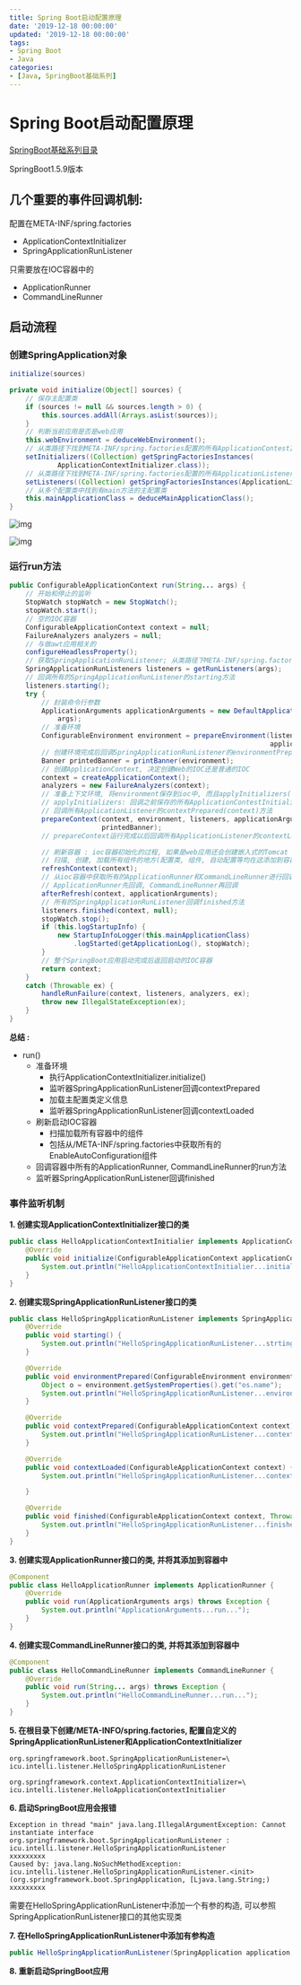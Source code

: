 ```yaml
---
title: Spring Boot启动配置原理
date: '2019-12-18 00:00:00'
updated: '2019-12-18 00:00:00'
tags:
- Spring Boot
- Java
categories:
- [Java, SpringBoot基础系列]
---
```


# Spring Boot启动配置原理

[SpringBoot基础系列目录](spring-boot-table.md)

SpringBoot1.5.9版本

## 几个重要的事件回调机制:

配置在META-INF/spring.factories

- ApplicationContextInitializer
- SpringApplicationRunListener

只需要放在IOC容器中的

- ApplicationRunner
- CommandLineRunner

## 启动流程

### 创建SpringApplication对象

```java
initialize(sources)

private void initialize(Object[] sources) {
    // 保存主配置类
	if (sources != null && sources.length > 0) {
		this.sources.addAll(Arrays.asList(sources));
	}
	// 判断当前应用是否是web应用
	this.webEnvironment = deduceWebEnvironment();
	// 从类路径下找到META-INF/spring.factories配置的所有ApplicationContestInitializer并保存起来
	setInitializers((Collection) getSpringFactoriesInstances(
			ApplicationContextInitializer.class));
	// 从类路径下找到META-INF/spring.factories配置的所有ApplicationListener并保存起来
	setListeners((Collection) getSpringFactoriesInstances(ApplicationListener.class));
	// 从多个配置类中找到有main方法的主配置类
	this.mainApplicationClass = deduceMainApplicationClass();
}
```

![img](https://gitee.com/swang-harbin/pic-bed/raw/master/images/2021/20210222134758.png)

![img](https://gitee.com/swang-harbin/pic-bed/raw/master/images/2021/20210222134810.png)

### 运行run方法

```java
public ConfigurableApplicationContext run(String... args) {
    // 开始和停止的监听
    StopWatch stopWatch = new StopWatch();
    stopWatch.start();
    // 空的IOC容器
    ConfigurableApplicationContext context = null;
    FailureAnalyzers analyzers = null;
    // 与做awt应用相关的
    configureHeadlessProperty();
    // 获取SpringApplicationRunListener; 从类路径下META-INF/spring.factories中获取所有的监听器
    SpringApplicationRunListeners listeners = getRunListeners(args);
    // 回调所有的SpringApplicationRunListener的starting方法
    listeners.starting();
    try {
        // 封装命令行参数
        ApplicationArguments applicationArguments = new DefaultApplicationArguments(
            args);
        // 准备环境
        ConfigurableEnvironment environment = prepareEnvironment(listeners,
                                                                 applicationArguments);
        // 创建环境完成后回调SpringApplicationRunListener的environmentPrepared(environment); 表示环境准备完成
        Banner printedBanner = printBanner(environment);
        // 创建ApplicationContext, 决定创建Web的IOC还是普通的IOC
        context = createApplicationContext();
        analyzers = new FailureAnalyzers(context);
        // 准备上下文环境, 将environment保存到ioc中, 而且applyInitializers(context)
        // applyInitializers: 回调之前保存的所有ApplicationContestInitializer的所有initialize方法
        // 回调所有ApplicationListener的contextPrepared(context)方法
        prepareContext(context, environment, listeners, applicationArguments,
                       printedBanner);
        // prepareContext运行完成以后回调所有ApplicationListener的contextLoaded()方法

        // 刷新容器 : ioc容器初始化的过程, 如果是web应用还会创建嵌入式的Tomcat
        // 扫描, 创建, 加载所有组件的地方(配置类, 组件, 自动配置等均在这添加到容器)
        refreshContext(context);
        // 从ioc容器中获取所有的ApplicationRunner和CommandLineRunner进行回调
        // ApplicationRunner先回调, CommandLineRunner再回调
        afterRefresh(context, applicationArguments);
        // 所有的SpringApplicationRunListener回调finished方法
        listeners.finished(context, null);
        stopWatch.stop();
        if (this.logStartupInfo) {
            new StartupInfoLogger(this.mainApplicationClass)
                .logStarted(getApplicationLog(), stopWatch);
        }
        // 整个SpringBoot应用启动完成后返回启动的IOC容器
        return context;
    }
    catch (Throwable ex) {
        handleRunFailure(context, listeners, analyzers, ex);
        throw new IllegalStateException(ex);
    }
}
```

**总结 :**

- run()
  - 准备环境
    - 执行ApplicationContextInitializer.initialize()
    - 监听器SpringApplicationRunListener回调contextPrepared
    - 加载主配置类定义信息
    - 监听器SpringApplicationRunListener回调contextLoaded
  - 刷新启动IOC容器
    - 扫描加载所有容器中的组件
    - 包括从/META-INF/spring.factories中获取所有的EnableAutoConfiguration组件
  - 回调容器中所有的ApplicationRunner, CommandLineRunner的run方法
  - 监听器SpringApplicationRunListener回调finished

### 事件监听机制

**1. 创建实现ApplicationContextInitializer接口的类**

```java
public class HelloApplicationContextInitialier implements ApplicationContextInitializer<ConfigurableApplicationContext> {
    @Override
    public void initialize(ConfigurableApplicationContext applicationContext) {
        System.out.println("HelloApplicationContextInitialier...initialize..." + applicationContext);
    }
}
```

**2. 创建实现SpringApplicationRunListener接口的类**

```java
public class HelloSpringApplicationRunListener implements SpringApplicationRunListener {
    @Override
    public void starting() {
        System.out.println("HelloSpringApplicationRunListener...strting...");
    }

    @Override
    public void environmentPrepared(ConfigurableEnvironment environment) {
        Object o = environment.getSystemProperties().get("os.name");
        System.out.println("HelloSpringApplicationRunListener...environmentPrepared..." + o);
    }

    @Override
    public void contextPrepared(ConfigurableApplicationContext context) {
        System.out.println("HelloSpringApplicationRunListener...contextPrepared...");
    }

    @Override
    public void contextLoaded(ConfigurableApplicationContext context) {
        System.out.println("HelloSpringApplicationRunListener...contextLoaded...");

    }

    @Override
    public void finished(ConfigurableApplicationContext context, Throwable exception) {
        System.out.println("HelloSpringApplicationRunListener...finished...");
    }
}
```

**3. 创建实现ApplicationRunner接口的类, 并将其添加到容器中**

```java
@Component
public class HelloApplicationRunner implements ApplicationRunner {
    @Override
    public void run(ApplicationArguments args) throws Exception {
        System.out.println("ApplicationArguments...run...");
    }
}
```

**4. 创建实现CommandLineRunner接口的类, 并将其添加到容器中**

```java
@Component
public class HelloCommandLineRunner implements CommandLineRunner {
    @Override
    public void run(String... args) throws Exception {
        System.out.println("HelloCommandLineRunner...run...");
    }
}
```

**5. 在根目录下创建/META-INFO/spring.factories, 配置自定义的SpringApplicationRunListener和ApplicationContextInitializer**

```properties
org.springframework.boot.SpringApplicationRunListener=\
icu.intelli.listener.HelloSpringApplicationRunListener

org.springframework.context.ApplicationContextInitializer=\
icu.intelli.listener.HelloApplicationContextInitialier
```

**6. 启动SpringBoot应用会报错**

```
Exception in thread "main" java.lang.IllegalArgumentException: Cannot instantiate interface org.springframework.boot.SpringApplicationRunListener : icu.intelli.listener.HelloSpringApplicationRunListener
xxxxxxxxx
Caused by: java.lang.NoSuchMethodException: icu.intelli.listener.HelloSpringApplicationRunListener.<init>(org.springframework.boot.SpringApplication, [Ljava.lang.String;)
xxxxxxxxx
```

需要在HelloSpringApplicationRunListener中添加一个有参的构造, 可以参照SpringApplicationRunListener接口的其他实现类

**7. 在HelloSpringApplicationRunListener中添加有参构造**

```java
public HelloSpringApplicationRunListener(SpringApplication application, String[] args) {}
```

**8. 重新启动SpringBoot应用**
